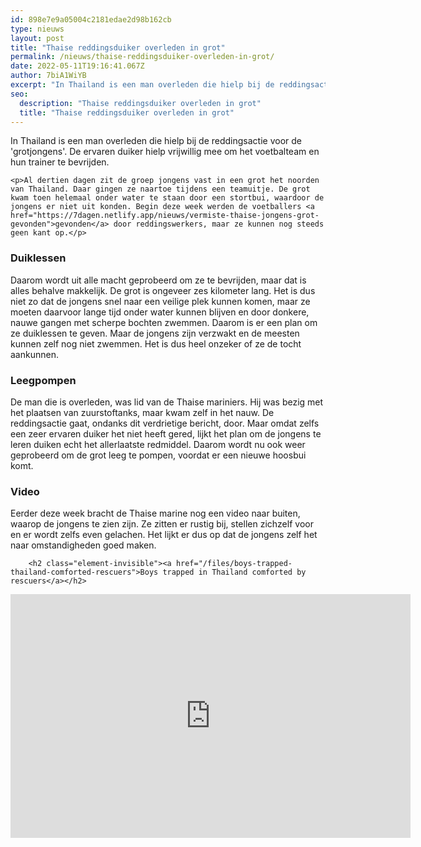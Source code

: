 ```yaml
---
id: 898e7e9a05004c2181edae2d98b162cb
type: nieuws
layout: post
title: "Thaise reddingsduiker overleden in grot"
permalink: /nieuws/thaise-reddingsduiker-overleden-in-grot/
date: 2022-05-11T19:16:41.067Z
author: 7biA1WiYB
excerpt: "In Thailand is een man overleden die hielp bij de reddingsactie voor de 'grotjongens'. De ervaren duiker hielp vrijwillig mee om het voetbalteam en hun trainer te bevrijden.  "
seo:
  description: "Thaise reddingsduiker overleden in grot"
  title: "Thaise reddingsduiker overleden in grot"
---
```

In Thailand is een man overleden die hielp bij de reddingsactie voor de 'grotjongens'. De ervaren duiker hielp vrijwillig mee om het voetbalteam en hun trainer te bevrijden.  

    <p>Al dertien dagen zit de groep jongens vast in een grot het noorden van Thailand. Daar gingen ze naartoe tijdens een teamuitje. De grot kwam toen helemaal onder water te staan door een stortbui, waardoor de jongens er niet uit konden. Begin deze week werden de voetballers <a href="https://7dagen.netlify.app/nieuws/vermiste-thaise-jongens-grot-gevonden">gevonden</a> door reddingswerkers, maar ze kunnen nog steeds geen kant op.</p>
<h3>Duiklessen</h3>
<p>Daarom wordt uit alle macht geprobeerd om ze te bevrijden, maar dat is alles behalve makkelijk. De grot is ongeveer zes kilometer lang. Het is dus niet zo dat de jongens snel naar een veilige plek kunnen komen, maar ze moeten daarvoor lange tijd onder water kunnen blijven en door donkere, nauwe gangen met scherpe bochten zwemmen. Daarom is er een plan om ze duiklessen te geven. Maar de jongens zijn verzwakt en de meesten kunnen zelf nog niet zwemmen. Het is dus heel onzeker of ze de tocht aankunnen.</p>
<h3>Leegpompen</h3>
<p>De man die is overleden, was lid van de Thaise mariniers. Hij was bezig met het plaatsen van zuurstoftanks, maar kwam zelf in het nauw. De reddingsactie gaat, ondanks dit verdrietige bericht, door. Maar omdat zelfs een zeer ervaren duiker het niet heeft gered, lijkt het plan om de jongens te leren duiken echt het allerlaatste redmiddel. Daarom wordt nu ook weer geprobeerd om de grot leeg te pompen, voordat er een nieuwe hoosbui komt.</p>
<h3>Video</h3>
<p>Eerder deze week bracht de Thaise marine nog een video naar buiten, waarop de jongens te zien zijn. Ze zitten er rustig bij, stellen zichzelf voor en er wordt zelfs even gelachen. Het lijkt er dus op dat de jongens zelf het naar omstandigheden goed maken.</p>
<p><div class="media media-element-container media-default"><div id="file-533896" class="file file-video file-video-youtube">

        <h2 class="element-invisible"><a href="/files/boys-trapped-thailand-comforted-rescuers">Boys trapped in Thailand comforted by rescuers</a></h2>
    
  
  <div class="content">
    <div class="media-youtube-video media-element file-default media-youtube-1">
  <iframe class="media-youtube-player" width="640" height="390" title="Boys trapped in Thailand comforted by rescuers" src="https://www.youtube.com/embed/v9TtHDju-xk?wmode=opaque&controls=" name="Boys trapped in Thailand comforted by rescuers" frameborder="0" allowfullscreen="">Video van Boys trapped in Thailand comforted by rescuers</iframe>
</div>
  </div>

  
</div>
</div>  

